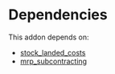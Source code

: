 # Dependencies

This addon depends on:

- [stock_landed_costs](https://github.com/bringout/oca-ocb-warehouse/tree/4c1ff8cb52709f535ff86b9a29fa1cb59fa1c290/odoo-bringout-oca-ocb-stock_landed_costs)
- [mrp_subcontracting](https://github.com/bringout/oca-ocb-mrp/tree/2dc6666c095704600c4e81b45237acee794fec20/odoo-bringout-oca-ocb-mrp_subcontracting)
